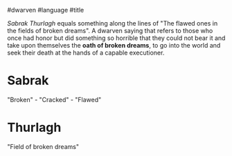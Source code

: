 #dwarven #language #title

*Sabrak Thurlagh* equals something along the lines of "The flawed ones in the fields of broken dreams". 
A dwarven saying that refers to those who once had honor but did something so horrible that they could not bear it and take upon themselves the **oath of broken dreams**, to go into the world and seek their death at the hands of a capable executioner.

# Sabrak
"Broken" - "Cracked" - "Flawed"

# Thurlagh
"Field of broken dreams"
	
